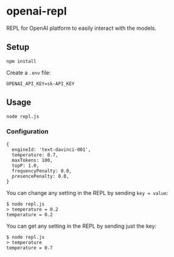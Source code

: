 # openai-repl

REPL for OpenAI platform to easily interact with the models.

## Setup

`npm install`

Create a `.env` file:

```
OPENAI_API_KEY=sk-API_KEY
```

## Usage

`node repl.js`

### Configuration

```
{
  engineId: 'text-davinci-001',
  temperature: 0.7,
  maxTokens: 100,
  topP: 1.0,
  frequencyPenalty: 0.0,
  presencePenalty: 0.0,
}
```

You can change any setting in the REPL by sending `key = value`:

```
$ node repl.js
> temperature = 0.2
temperature = 0.2
```

You can get any setting in the REPL by sending just the key:

```
$ node repl.js
> temperature
temperature = 0.7
```
